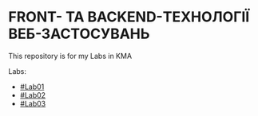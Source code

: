 # FRONT- ТА BACKEND-ТЕХНОЛОГІЇ ВЕБ-ЗАСТОСУВАНЬ
This repository is for my Labs in KMA

Labs:
 - [#Lab01](HW1)
 - [#Lab02](HW2)
 - [#Lab03](HW3)
